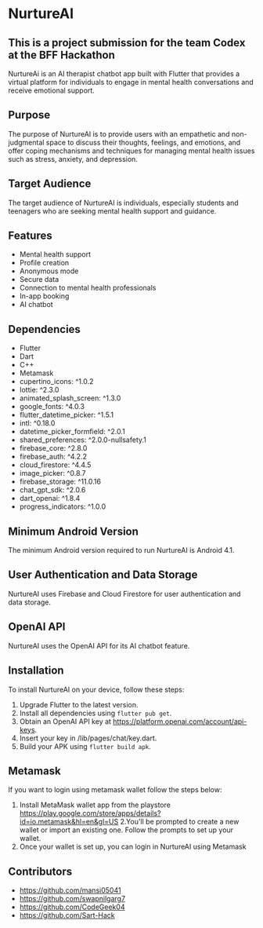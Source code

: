 # NurtureAI

## This is a project submission for the team Codex at the BFF Hackathon

NurtureAi is an AI therapist chatbot app built with Flutter that provides a virtual platform for individuals to engage in mental health conversations and receive emotional support.

## Purpose
The purpose of NurtureAI is to provide users with an empathetic and non-judgmental space to discuss their thoughts, feelings, and emotions, and offer coping mechanisms and techniques for managing mental health issues such as stress, anxiety, and depression.

## Target Audience
The target audience of NurtureAI is individuals, especially students and teenagers who are seeking mental health support and guidance.

## Features
- Mental health support
- Profile creation
- Anonymous mode
- Secure data
- Connection to mental health professionals
- In-app booking
- AI chatbot

## Dependencies
- Flutter
- Dart
- C++
- Metamask
- cupertino_icons: ^1.0.2
- lottie: ^2.3.0
- animated_splash_screen: ^1.3.0
- google_fonts: ^4.0.3
- flutter_datetime_picker: ^1.5.1
- intl: ^0.18.0
- datetime_picker_formfield: ^2.0.1
- shared_preferences: ^2.0.0-nullsafety.1
- firebase_core: ^2.8.0
- firebase_auth: ^4.2.2
- cloud_firestore: ^4.4.5
- image_picker: ^0.8.7
- firebase_storage: ^11.0.16
- chat_gpt_sdk: ^2.0.6
- dart_openai: ^1.8.4
- progress_indicators: ^1.0.0

## Minimum Android Version
The minimum Android version required to run NurtureAI is Android 4.1.

## User Authentication and Data Storage
NurtureAI uses Firebase and Cloud Firestore for user authentication and data storage.

## OpenAI API
NurtureAI uses the OpenAI API for its AI chatbot feature.

## Installation
To install NurtureAI on your device, follow these steps:
1. Upgrade Flutter to the latest version.
2. Install all dependencies using `flutter pub get`.
3. Obtain an OpenAI API key at https://platform.openai.com/account/api-keys.
4. Insert your key in /lib/pages/chat/key.dart.
5. Build your APK using `flutter build apk`.

## Metamask
If you want to login using metamask wallet follow the steps below:
1. Install MetaMask wallet app from the playstore https://play.google.com/store/apps/details?id=io.metamask&hl=en&gl=US
2.You'll be prompted to create a new wallet or import an existing one. Follow the prompts to set up your wallet.
3. Once your wallet is set up, you can login in NurtureAI using Metamask

## Contributors
- https://github.com/mansi05041
- https://github.com/swapnilgarg7
- https://github.com/CodeGeek04
- https://github.com/Sart-Hack


